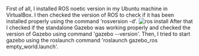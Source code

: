 First of all, I installed ROS noetic version in my Ubuntu machine in VirtualBox.
I then checked the version of ROS to check if it has been installed properly using the command 'rosversion -d'.
![ros install](https://user-images.githubusercontent.com/83338844/182037660-8d0d8811-5023-460c-91ec-0b9d8161d346.png)
After that I checked if the standalone Gazebo was working properly and checked the version of Gazebo using command 'gazebo --version'.
Then, I tried to start gazebo using the roslaunch command 'roslaunch gazebo_ros empty_world.launch'.

